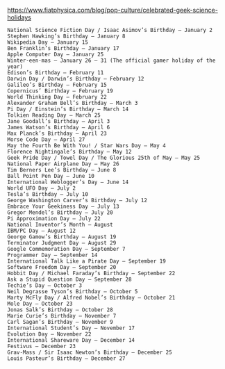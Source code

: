 https://www.fiatphysica.com/blog/pop-culture/celebrated-geek-science-holidays


    National Science Fiction Day / Isaac Asimov’s Birthday – January 2
    Stephen Hawking’s Birthday – January 8
    Wikipedia Day – January 15
    Ben Franklin’s Birthday – January 17
    Apple Computer Day – January 25
    Winter-een-mas – January 26 – 31 (The official gamer holiday of the year)
    Edison’s Birthday – February 11
    Darwin Day / Darwin’s Birthday – February 12
    Galileo’s Birthday – February 15
    Copernicus’ Birthday – February 19
    World Thinking Day – February 22
    Alexander Graham Bell’s Birthday – March 3
    Pi Day / Einstein’s Birthday – March 14
    Tolkien Reading Day – March 25
    Jane Goodall’s Birthday – April 3
    James Watson’s Birthday – April 6
    Max Planck’s Birthday – April 23
    Morse Code Day – April 27
    May the Fourth Be With You! / Star Wars Day – May 4
    Florence Nightingale’s Birthday – May 12
    Geek Pride Day / Towel Day / The Glorious 25th of May – May 25
    National Paper Airplane Day – May 26
    Tim Berners Lee’s Birthday – June 8
    Ball Point Pen Day – June 10
    International Weblogger’s Day – June 14
    World UFO Day – July 2
    Tesla’s Birthday – July 10
    George Washington Carver’s Birthday – July 12
    Embrace Your Geekiness Day – July 13
    Gregor Mendel’s Birthday – July 20
    Pi Approximation Day – July 22
    National Inventor’s Month – August
    IBM/PC Day – August 12
    George Gamow’s Birthday – August 19
    Terminator Judgment Day – August 29
    Google Commemoration Day – September 7
    Programmer Day – September 14
    International Talk Like a Pirate Day – September 19
    Software Freedom Day – September 20
    Hobbit Day / Michael Faraday’s Birthday – September 22
    Ask a Stupid Question Day – September 28
    Techie’s Day – October 3
    Neil Degrasse Tyson’s Birthday – October 5
    Marty McFly Day / Alfred Nobel’s Birthday – October 21
    Mole Day – October 23
    Jonas Salk’s Birthday – October 28
    Marie Curie’s Birthday – November 7
    Carl Sagan’s Birthday – November 9
    International Student’s Day – November 17
    Evolution Day – November 22
    International Shareware Day – December 14
    Festivus – December 23
    Grav-Mass / Sir Isaac Newton’s Birthday – December 25
    Louis Pasteur’s Birthday – December 27
